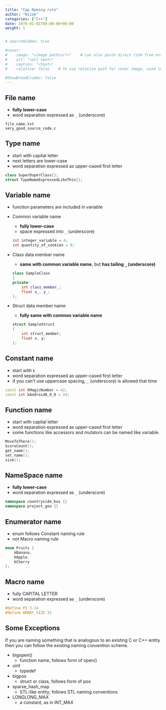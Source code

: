 ```yaml
---
title: "Cpp Naming rule"
author: "Niiok"
categories: ["C++"]
date: 1970-01-01T00:00:00+00:00
weight: 1


# searchHidden: true

#cover:
#    image: "<image path/url>"    # can also paste direct link from external site
#    alt: "<alt text>"
#    caption: "<text>"
#    relative: false 	# To use relative path for cover image, used in hugo Page-bundles

#ShowBreadCrumbs: false
---
```



## File name
- **fully lower-case**
- word separation expressed as `_` (underscore)
    
```
file_name.txt    
very_good_source_code.c
```


## Type name
- start with capital letter
- next letters are lower-case
- word separation expressed as upper-cased first letter
    
```C++
class SuperDuperClass{};
struct TypeNameExpressedLikeThis{};
```


## Variable name
- function parameters are included in variable
- Common variable name
  - **fully lower-case**
  - space expressed into `_` (underscore)
      
  ```C++ 
  int integer_variable = 4;    
  int quantity_of_cookies = 0;       
  ```
        
- Class data member name
  - **same with common variable name**, but **has tailing `_` (underscore)**
      
  ```C++
  class SampleClass    
  {    
  private:   
      int class_member_;    
      float x_, y_;    
  }; 
  ```
        
- Struct data member name 
  - **fully same with common variable name**
      
  ```C++
  struct SampleStruct    
  {
      int struct_member;    
      float x, y;    
  };    
  ```
        

## Constant name
- start with `k`
- word separation expressed as upper-cased first letter
- if you can't use uppercase spacing, `_` (underscore) is allowed that time
    
```C++
const int kMagicNumber = 42;    
const int kAndroid8_0_0 = 24;    
```


## Function name
- start with capital letter
- word separation expressed as upper-cased first letter
- some functions like accessors and mutators can be named like variable.
    
```C++
MoveToThere();
ScoreCount();
get_name();
set_name();
size();
```


## NameSpace name
- **fully lower-case**
- word separation expressed as `_` (underscore)

```C++
namespace countryside_bus {}
namespace project_goo {}
```


## Enumerator name
- enum follows Constant naming rule
- not Macro naming rule

```C++
enum Fruits {
    kBanana,
    kApple,
    kCherry
};
```


## Macro name
- fully CAPITAL LETTER
- word separation expressed as `_` (underscore)

```C++
#define PI 3.14
#define ARRAY_SIZE 32
```


## Some Exceptions
If you are naming something that is analogous to an existing C or C++ entity then you can follow the existing naming convention scheme.    

- bigopen()
  - function name, follows form of open()
- uint
  - typedef
- bigpos
  - struct or class, follows form of pos
- sparse_hash_map
  - STL-like entity; follows STL naming conventions
- LONGLONG_MAX
  - a constant, as in INT_MAX


